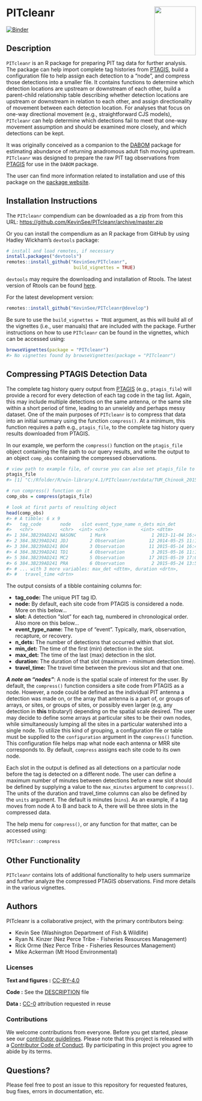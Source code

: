 
<!-- README.md is generated from README.Rmd. Please edit that file -->

# PITcleanr <a href='https://github.com/KevinSee/PITcleanr'><img src='man/figures/logo.png' align="right" height="130" width="110" /></a>

<!-- badges: start -->

[![Binder](https://mybinder.org/badge_logo.svg)](https://mybinder.org/v2/gh/KevinSee/PITcleanr/master?urlpath=rstudio)
<!-- badges: end -->

## Description

`PITcleanr` is an R package for preparing PIT tag data for further
analysis. The package can help import complete tag histories from
[PTAGIS](https://www.ptagis.org/), build a configuration file to help
assign each detection to a “node”, and compress those detections into a
smaller file. It contains functions to determine which detection
locations are upstream or downstream of each other, build a parent-child
relationship table describing whether detection locations are upstream
or downstream in relation to each other, and assign directionality of
movement between each detection location. For analyses that focus on
one-way directional movement (e.g., straightforward CJS models),
`PITcleanr` can help determine which detections fail to meet that
one-way movement assumption and should be examined more closely, and
which detections can be kept.

It was originally conceived as a companion to the
[DABOM](https://github.com/KevinSee/DABOM) package for estimating
abundance of returning anadromous adult fish moving upstream.
`PITcleanr` was designed to prepare the raw PIT tag observations from
[PTAGIS](https://www.ptagis.org/) for use in the `DABOM` package.

The user can find more information related to installation and use of
this package on the [package
website](https://kevinsee.github.io/PITcleanr/).

## Installation Instructions

The `PITcleanr` compendium can be downloaded as a zip from from this
URL: <https://github.com/KevinSee/PITcleanr/archive/master.zip>

Or you can install the compendium as an R package from GitHub by using
Hadley Wickham’s `devtools` package:

``` r
# install and load remotes, if necessary
install.packages("devtools")
remotes::install_github("KevinSee/PITcleanr", 
                         build_vignettes = TRUE)
```

`devtools` may require the downloading and installation of Rtools. The
latest version of Rtools can be found
[here](https://cran.r-project.org/bin/windows/Rtools/).

For the latest development version:

``` r
remotes::install_github("KevinSee/PITcleanr@develop")
```

Be sure to use the `build_vignettes = TRUE` argument, as this will build
all of the vignettes (i.e., user manuals) that are included with the
package. Further instructions on how to use `PITcleanr` can be found in
the vignettes, which can be accessed using:

``` r
browseVignettes(package = "PITcleanr")
#> No vignettes found by browseVignettes(package = "PITcleanr")
```

## Compressing PTAGIS Detection Data

The complete tag history query output from [PTAGIS](https://ptagis.org/)
(e.g., `ptagis_file`) will provide a record for every detection of each
tag code in the tag list. Again, this may include multiple detections on
the same antenna, or the same site within a short period of time,
leading to an unwieldy and perhaps messy dataset. One of the main
purposes of `PITcleanr` is to compress that data into an initial summary
using the function `compress()`. At a minimum, this function requires a
path e.g., `ptagis_file`, to the complete tag history query results
downloaded from PTAGIS.

In our example, we perform the `compress()` function on the
`ptagis_file` object containing the file path to our query results, and
write the output to an object `comp_obs` containing the compressed
observations.

``` r
# view path to example file, of course you can also set ptagis_file to your own PTAGIS query results
ptagis_file
#> [1] "C:/Rfolder/R/win-library/4.1/PITcleanr/extdata/TUM_Chinook_2015.csv"

# run compress() function on it
comp_obs = compress(ptagis_file)

# look at first parts of resulting object
head(comp_obs)
#> # A tibble: 6 x 9
#>   tag_code       node    slot event_type_name n_dets min_det            
#>   <chr>          <chr>  <int> <chr>            <int> <dttm>             
#> 1 384.3B239AD241 NASONC     1 Mark                 1 2013-11-04 16:45:00
#> 2 384.3B239AD241 JDJ        2 Observation         12 2014-05-25 11:14:29
#> 3 384.3B239AD241 BO4        3 Observation         11 2015-05-14 16:41:24
#> 4 384.3B239AD241 TD1        4 Observation          3 2015-05-16 11:15:40
#> 5 384.3B239AD241 MC2        5 Observation         17 2015-05-19 17:01:15
#> 6 384.3B239AD241 PRA        6 Observation          2 2015-05-24 13:51:16
#> # ... with 3 more variables: max_det <dttm>, duration <drtn>,
#> #   travel_time <drtn>
```

The output consists of a tibble containing columns for:

-   **tag_code:** The unique PIT tag ID.
-   **node:** By default, each site code from PTAGIS is considered a
    node. More on this below…
-   **slot:** A detection “slot” for each tag, numbered in chronological
    order. Also more on this below…
-   **event_type_name:** The type of “event”. Typically, mark,
    observation, recapture, or recovery.
-   **n_dets:** The number of detections that occurred within that slot.
-   **min_det:** The time of the first (min) detection in the slot.
-   **max_det:** The time of the last (max) detection in the slot.
-   **duration:** The duration of that slot (maximum - minimum detection
    time).
-   **travel_time:** The travel time between the previous slot and that
    one.

***A note on “nodes”***: A node is the spatial scale of interest for the
user. By default, the `compress()` function considers a site code from
PTAGIS as a node. However, a node could be defined as the individual PIT
antenna a detection was made on, or the array that antenna is a part of,
or groups of arrays, or sites, or groups of sites, or possibly even
larger (e.g, any detection in **this** tributary!) depending on the
spatial scale desired. The user may decide to define some arrays at
particular sites to be their own nodes, while simultaneously lumping all
the sites in a particular watershed into a single node. To utilize this
kind of grouping, a configuration file or table must be supplied to the
`configuration` argument in the `compress()` function. This
configuration file helps map what node each antenna or MRR site
corresponds to. By default, `compress` assigns each site code to its own
node.

Each slot in the output is defined as all detections on a particular
node before the tag is detected on a different node. The user can define
a maximum number of minutes between detections before a new slot should
be defined by supplying a value to the `max_minutes` argument to
`compress()`. The units of the duration and travel_time columns can also
be defined by the `units` argument. The default is minutes (`mins`). As
an example, if a tag moves from node A to B and back to A, there will be
three slots in the compressed data.

The help menu for `compress()`, or any function for that matter, can be
accessed using:

``` r
?PITcleanr::compress
```

## Other Functionality

`PITcleanr` contains lots of additional functionality to help users
summarize and further analyze the compressed PTAGIS observations. Find
more details in the various vignettes.

## Authors

PITcleanr is a collaborative project, with the primary contributors
being:

-   Kevin See (Washington Department of Fish & Wildlife)
-   Ryan N. Kinzer (Nez Perce Tribe - Fisheries Resources Management)
-   Rick Orme (Nez Perce Tribe - Fisheries Resources Management)
-   Mike Ackerman (Mt Hood Environmental)

### Licenses

**Text and figures :**
[CC-BY-4.0](http://creativecommons.org/licenses/by/4.0/)

**Code :** See the [DESCRIPTION](DESCRIPTION) file

**Data :** [CC-0](http://creativecommons.org/publicdomain/zero/1.0/)
attribution requested in reuse

### Contributions

We welcome contributions from everyone. Before you get started, please
see our [contributor guidelines](CONTRIBUTING.md). Please note that this
project is released with a [Contributor Code of Conduct](CONDUCT.md). By
participating in this project you agree to abide by its terms.

## Questions?

Please feel free to post an issue to this repository for requested
features, bug fixes, errors in documentation, etc.
